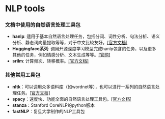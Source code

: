 # NLP tools

### 文档中使用的自然语言处理工具包
- **hanlp**: 适用于基本自然语言处理任务，包括分词、词性分析、句法分析、语义分析、静态词向量提取等等，对于中文比较友好。[[官方文档]](https://hanlp.hankcs.com/docs/)
- **Huggingface系列**: 调用开源深度学习模型完成hanlp包含的任务，以及更多其他的任务，例如情感分析、文本生成等等。[[官网]](https://huggingface.co/)
- **srilm**: 计算频次、转移概率。[[官方文档]](https://srilm-python.readthedocs.io/en/latest/#)

### 其他常用工具包
- **nltk**：可以调用众多语料库（如wordnet等），也可以进行一系列的自然语言处理任务。[[官方文档]](https://www.nltk.org/)
- **spacy**：速度快、功能全面的自然语言处理工具包。[[官方文档]](https://spacy.io/)
- **stanza**：Stanford CoreNLP的python版本
- **fastNLP**：复旦大学制作的NLP工具包